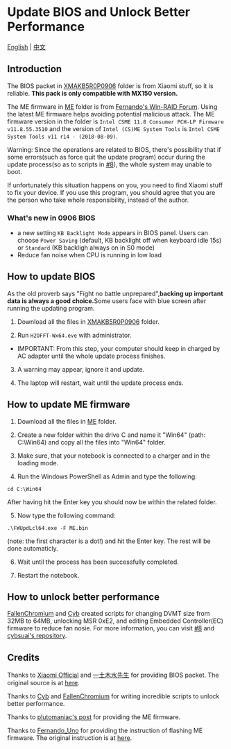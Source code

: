 # Update BIOS and Unlock Better Performance

[English](README.md) | [中文](README-CN.md)

## Introduction

The BIOS packet in [XMAKB5R0P0906](https://github.com/daliansky/XiaoMi-Pro/tree/master/BIOS/XMAKB5R0P0906) folder is from Xiaomi stuff, so it is reliable. <b>This pack is only compatible with MX150 version.</b>

The ME firmware in [ME](https://github.com/daliansky/XiaoMi-Pro/tree/master/BIOS/ME) folder is from [Fernando's Win-RAID Forum](https://www.win-raid.com/t596f39-Intel-Management-Engine-Drivers-Firmware-amp-System-Tools.html). Using the latest ME firmware helps avoiding potential malicious attack. The ME firmware version in the folder is `Intel CSME 11.8 Consumer PCH-LP Firmware v11.8.55.3510` and the version of `Intel (CS)ME System Tools` is `Intel CSME System Tools v11 r14 - (2018-08-09)`.

Warning: Since the operations are related to BIOS, there's possibility that if some errors(such as force quit the update program) occur during the update process(so as to scripts in [#8](https://github.com/stevezhengshiqi/XiaoMi-Pro/issues/8)), the whole system may unable to boot.

If unfortunately this situation happens on you, you need to find Xiaomi stuff to fix your device. If you use this program, you should agree that you are the person who take whole responsibility, instead of the author.


### What's new in 0906 BIOS

- a new setting `KB Backlight Mode` appears in BIOS panel. Users can choose `Power Saving` (default, KB backlight off when keyboard idle 15s) or `Standard` (KB backligh always on in S0 mode)
- Reduce fan noise when CPU is running in low load


## How to update BIOS

 As the old proverb says "Fight no battle unprepared",<b>backing up important data is always a good choice.</b>Some users face with blue screen after running the updating program.

1. Download all the files in [XMAKB5R0P0906](https://github.com/daliansky/XiaoMi-Pro/tree/master/BIOS/XMAKB5R0P0906) folder.

2. Run `H2OFFT-Wx64.eve` with administrator.
  - IMPORTANT: From this step, your computer should keep in charged by AC adapter until the whole update process finishes.

3. A warning may appear, ignore it and update.

4. The laptop will restart, wait until the update process ends.


## How to update ME firmware

1. Download all the files in [ME](https://github.com/daliansky/XiaoMi-Pro/tree/master/BIOS/ME) folder.

2. Create a new folder within the drive C and name it "Win64" (path: C:\Win64) and copy all the files into "Win64" folder.

3. Make sure, that your notebook is connected to a charger and in the loading mode.

4. Run the Windows PowerShell as Admin and type the following:
```
cd C:\Win64
```
After having hit the Enter key you should now be within the related folder.

5. Now type the following command:
```
.\FWUpdLcl64.exe -F ME.bin
```
(note: the first character is a dot!) and hit the Enter key.
The rest will be done automaticly.

6. Wait until the process has been successfully completed.

7. Restart the notebook.


## How to unlock better performance

[FallenChromium](https://github.com/FallenChromium) and [Cyb](http://4pda.ru/forum/index.php?showuser=914121) created scripts for changing DVMT size from 32MB to 64MB, unlocking MSR 0xE2, and editing Embedded Controller(EC) firmware to reduce fan nosie. For more information, you can visit [#8](https://github.com/stevezhengshiqi/XiaoMi-Pro/issues/8) and [cybsuai's repository](https://github.com/cybsuai/Mi-Notebook-Pro-tweaks).


## Credits

Thanks to [Xiaomi Official](https://www.mi.com/service/bijiben/) and [一土木水先生](http://bbs.xiaomi.cn/u-detail-1242799508) for providing BIOS packet. The original source is at [here](http://bbs.xiaomi.cn/t-36660609-1).

Thanks to [Cyb](http://4pda.ru/forum/index.php?showuser=914121) and [FallenChromium](https://github.com/FallenChromium) for writing incredible scripts to unlock better performance.

Thanks to [plutomaniac's post](https://www.win-raid.com/t596f39-Intel-Management-Engine-Drivers-Firmware-amp-System-Tools.html) for providing the ME firmware.

Thanks to [Fernando_Uno](http://en.miui.com/space-uid-2239545255.html) for providing the instruction of flashing ME firmware. The original instruction is at [here](http://en.miui.com/thread-3260884-1-1.html).

